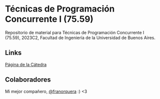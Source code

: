 # Técnicas de Programación Concurrente I (75.59)
Repositorio de material para Técnicas de Programación Concurrente I (75.59), 2023C2, Facultad de Ingeniería de la Universidad de Buenos Aires.

## Links
[Página de la Cátedra](https://concurrentes-fiuba.github.io)

## Colaboradores
Mi mejor compañero, [@franorquera](https://github.com/franorquera) :) <3
